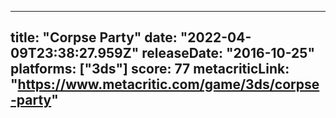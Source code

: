 
---
title: "Corpse Party"
date: "2022-04-09T23:38:27.959Z"
releaseDate: "2016-10-25"
platforms: ["3ds"]
score: 77
metacriticLink: "https://www.metacritic.com/game/3ds/corpse-party"
---
